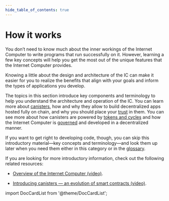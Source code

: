 ```yaml
---
hide_table_of_contents: true
---
```


# How it works

You don’t need to know much about the inner workings of the Internet Computer to write programs that run successfully on it. However, learning a few key concepts will help you get the most out of the unique features that the Internet Computer provides.

Knowing a little about the design and architecture of the IC can make it easier for you to realize the benefits that align with your goals and inform the types of applications you develop.

The topics in this section introduce key components and terminology to help you understand the architecture and operation of the IC. You can learn more about [canisters](./canisters-code.md), how and why they allow to build decentralized apps hosted fully on chain, and why you should place your [trust](./trust-in-canisters.md) in them. You can see more about how canisters are powered by [tokens and cycles](tokens-cycles.md) and how the Internet Computer is [governed](./governance.md) and developed in a decentralized manner.

If you want to get right to developing code, though, you can skip this introductory material—key concepts and terminology—and look them up later when you need them either in this category or in the [glossary](/docs/references/glossary.md).

If you are looking for more introductory information, check out the following related resources:

- [Overview of the Internet Computer (video)](https://www.youtube.com/watch?v=XgsOKP224Zw).

- [Introducing canisters — an evolution of smart contracts (video)](https://www.youtube.com/watch?v=LKpGuBOXxtQ).

import DocCardList from '@theme/DocCardList';

<DocCardList />
